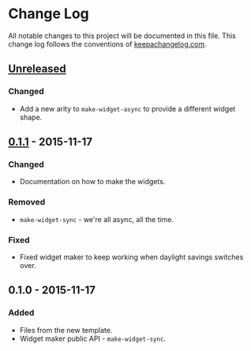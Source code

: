 # Change Log
All notable changes to this project will be documented in this file. This change log follows the conventions of [keepachangelog.com](http://keepachangelog.com/).

## [Unreleased][unreleased]
### Changed
- Add a new arity to `make-widget-async` to provide a different widget shape.

## [0.1.1] - 2015-11-17
### Changed
- Documentation on how to make the widgets.

### Removed
- `make-widget-sync` - we're all async, all the time.

### Fixed
- Fixed widget maker to keep working when daylight savings switches over.

## 0.1.0 - 2015-11-17
### Added
- Files from the new template.
- Widget maker public API - `make-widget-sync`.

[unreleased]: https://github.com/your-name/domain/compare/0.1.1...HEAD
[0.1.1]: https://github.com/your-name/domain/compare/0.1.0...0.1.1
